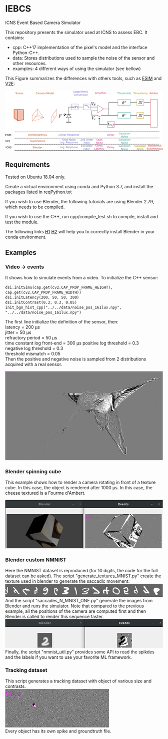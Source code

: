 # IEBCS
ICNS Event Based Camera Simulator  

This repository presents the simulator used at ICNS to assess EBC. It contains:
*  cpp: C++17 implementation of the pixel's model and the interface Python-C++. 
* data: Stores distributions used to sample the noise of the sensor and other resources. 
* examples: 4 different ways of using the simulator (see bellow)

This Figure summarizes the differences with others tools, such as 
[ESIM](https://github.com/uzh-rpg/rpg_esim) and 
 [V2E](https://github.com/SensorsINI/v2e):

![alt text](data/img/schema_framework.png)

## Requirements

Tested on Ubuntu 18.04 only.

Create a virtual environment using conda and Python 3.7, and install the packages listed in reqPython.txt

If you wish to use Blender, the following tutorials are using Blender 2.79, which needs to be compiled. 

If you wish to use the C++, run cpp/compile_test.sh to compile, install 
and test the module.

The following links 
[H1](https://wiki.blender.org/wiki/Building_Blender/Linux/Ubuntu)
[H2](https://devtalk.blender.org/t/unable-to-compile-blender-2-8-as-python-module/4641/4)
 will help you to correctly install Blender in your  conda environment.

## Examples

### Video -> events

It shows how to simulate events from a video. To initialize the C++ sensor:
```
dsi.initSimu(cap.get(cv2.CAP_PROP_FRAME_HEIGHT), cap.get(cv2.CAP_PROP_FRAME_WIDTH))
dsi.initLatency(200, 50, 50, 300)
dsi.initContrast(0.3, 0.3, 0.05)
init_bgn_hist_cpp("../../data/noise_pos_161lux.npy", "../../data/noise_pos_161lux.npy")
```
The first line initialize the definition of the sensor, then:  
latency = 200 μs   
jitter = 50 μs  
refractory period = 50 μs  
time constant log front-end = 300 μs
positive log threshold = 0.3  
negative log threshold = 0.3  
threshold mismatch = 0.05  
Then the positive and negative noise is sampled from 2 distributions acquired with a real sensor.

![alt text](data/img/bird.png)

### Blender spinning cube

This example shows how to render a camera rotating in front of a texture cube. In this case, the object is rendered after 
1000 μs. In this case, the cheese textured is a Fourme d'Ambert. 

![alt text](data/img/blender_ex1.png)  

### Blender custom NMNIST

Here the NMNIST dataset is reproduced (for 10 digits, the code for the full dataset can be asked). 
The script "generate_textures_MNIST.py" create the texture used in blender to generate the saccadic movement:
![alt text](data/img/texture.png)  
And the script "saccades_N_MNIST_ONE.py" generate the images from Blender and runs the simulator. Note that compared to 
the previous example, all the positions of the camera are computed first and then Blender is called to render this
sequence faster. 
![alt text](data/img/nmnist.png)  
Finally, the script "nmnist_util.py" provides some API to read the spikdes and the labels if you want to use your favorite
ML framework.

### Tracking dataset

This script generates a tracking dataset with object of various size and contrasts.  
![alt text](data/img/tracking.png)  
Every object has its own spike and groundtruth file.

